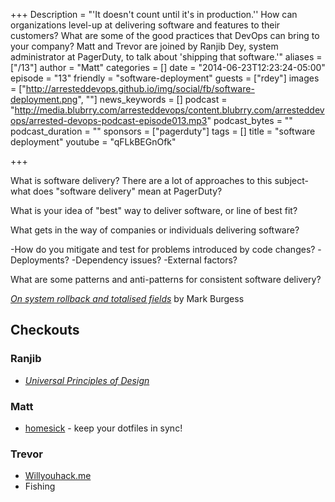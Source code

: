 +++
Description = "'It doesn't count until it's in production.'' How can organizations level-up at delivering software and features to their customers? What are some of the good practices that DevOps can bring to your company? Matt and Trevor are joined by Ranjib Dey, system administrator at PagerDuty, to talk about 'shipping that software.'"
aliases = ["/13"]
author = "Matt"
categories = []
date = "2014-06-23T12:23:24-05:00"
episode = "13"
friendly = "software-deployment"
guests = ["rdey"]
images = ["http://arresteddevops.github.io/img/social/fb/software-deployment.png", ""]
news_keywords = []
podcast = "http://media.blubrry.com/arresteddevops/content.blubrry.com/arresteddevops/arrested-devops-podcast-episode013.mp3"
podcast_bytes = ""
podcast_duration = ""
sponsors = ["pagerduty"]
tags = []
title = "software deployment"
youtube = "qFLkBEGnOfk"

+++

What is software delivery? There are a lot of approaches to this subject- what does "software delivery" mean at PagerDuty?

What is your idea of "best" way to deliver software, or line of best fit?

What gets in the way of companies or individuals delivering software?

-How do you mitigate and test for problems introduced by code changes?
-Deployments?
-Dependency issues?
-External factors?

What are some patterns and anti-patterns for consistent software delivery?

<a href="http://markburgess.org/papers/totalfield.pdf" target="_blank"><em>On system rollback and totalised fields</em></a> by Mark Burgess

<h2>Checkouts</h2>
<h3>Ranjib</h3>
<ul>
	<li><a href="http://www.amazon.com/Universal-Principles-Design-William-Lidwell/dp/1592530079" target="_blank"><em>Universal Principles of Design</em></a></li>
</ul>
<h3>Matt</h3>
<ul>
	<li><a href="http://github.com/technicalpickles/homesick" target="_blank">homesick</a> - keep your dotfiles in sync!</li>
</ul>
<h3>Trevor</h3>
<ul>
	<li><a href="http://Willyouhack.me" target="_blank">Willyouhack.me</a></li>
	<li>Fishing</li>
</ul>
